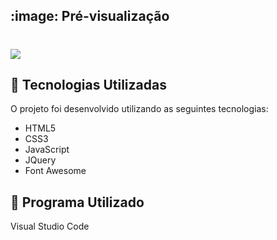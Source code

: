

## :image: Pré-visualização

<h1>
  <img src="https://i.ibb.co/YkYhk22/screencapture-file-C-Users-emers-Desktop-Meus-Projetos-Recriando-a-Interface-da-Netflix-index-html-2.png">
</h1>

## :rocket: Tecnologias Utilizadas 

O projeto foi desenvolvido utilizando as seguintes tecnologias:

- HTML5
- CSS3
- JavaScript
- JQuery
- Font Awesome 

## :rocket: Programa Utilizado

Visual Studio Code


